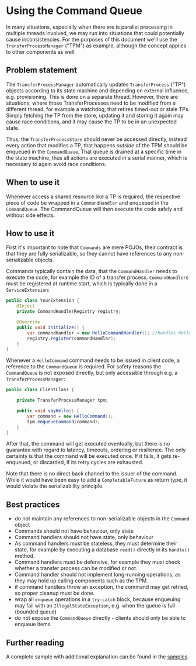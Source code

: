 # Using the Command Queue

In many situations, especially when there are is parallel processing in multiple threads involved, we may run into situations that could potentially cause
inconsistencies. For the purposes of this document we'll use the `TransferProcessManager` ("TPM") as example, although the concept applies to other components
as well.

## Problem statement

The `TransferProcessManager` automatically updates `TransferProcess` ("TP") objects according to its state machine and depending on external influence, e.g.
provisioning. This is done on a separate thread. However, there are situations, where those TransferProcesses need to be modified from a different thread, for
example a watchdog, that retires timed-out or stale TPs. Simply fetching the TP from the store, updating it and storing it again may cause race conditions, and
it may cause the TP to be in an unexpected state.

Thus, the `TransferProcessStore` should never be accessed directly, instead every action that modifies a TP, that happens _outside_ of the TPM should be
enqueued in the `CommandQueue`. That queue is drained at a specific time in the state machine, thus all actions are executed in a serial manner, which is
necessary to again avoid race conditions.

## When to use it

Whenever access a shared resource like a TP is required, the respective piece of code be wrapped in a `CommandHandler` and enqueued in the `CommandQueue`. The
CommandQueue will then execute the code safely and without side effects.

## How to use it

First it's important to note that `Commands` are mere POJOs, their contract is that they are fully serializable, so they cannot have references to any
non-serializable objects.

Commands typically contain the data, that the `CommandHandler` needs to execute the code, for example the ID of a transfer process. `CommandHandler`s must be
registered at runtime start, which is typically done in a `ServiceExtension`:

```java
public class YourExtension {
    @Inject
    private CommandHandlerRegistry registry;

    @Override
    public void initialize() {
        var commandHandler = new HelloCommandHandler(); //handles HelloCommands commands
        registry.register(commandHandler);
    }
}
```

Whenever a `HelloCommand` command needs to be issued in client code, a reference to the `CommandQueue` is required. For safety reasons the `CommandQueue`
is not exposed directly, but only accessible through e.g. a `TransferProcessManager`:

```java
public class ClientClass {

    private TransferProcessManager tpm;

    public void sayHello() {
        var command = new HelloCommand();
        tpm.enqueueCommand(command);
    }
}
```

After that, the command will get executed eventually, but there is no guarantee with regard to latency, timeouts, ordering or resilience. The only certainty is
that the command will be executed once. If it fails, it gets re-enqueued, or discarded, if its retry cycles are exhausted.

Note that there is no direct back channel to the issuer of the command. While it would have been easy to add a `CompletableFuture` as return type, it would
violate the serializability principle.

## Best practices

- do not maintain any references to non-serializable objects in the `Command` object
- Commands should not have behaviour, only state
- Command handlers should not have state, only behaviour
- As command handlers must be stateless, they must determine their state, for example by executing a database `read()` directly in its `handle()` method.
- Command handlers must be defensive, for example they must check whether a transfer process can be modified or not.
- Command handler should not implement long-running operations, as they may hold up calling components such as the TPM.
- if command handlers throw an exception, the command may get retried, so proper cleanup must be done.
- wrap all `enqueue` operations in a `try-catch` block, because enqueuing may fail with an `IllegalStateException`, e.g. when the queue is full (bounded queue)
- do not expose the `CommandQueue` directly - clients should only be able to enqueue items.

## Further reading

A complete sample with additional explanation can be found in the [samples](https://github.com/eclipse-edc/Samples/blob/main/04.2-modify-transferprocess/README.md).
